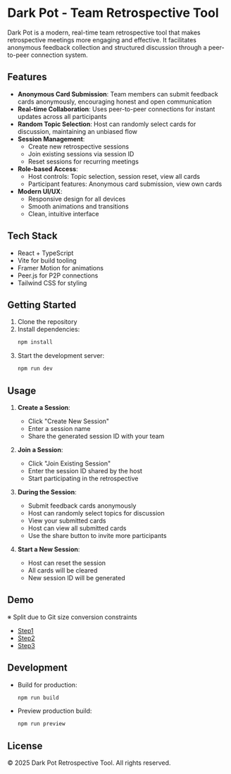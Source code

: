 # Dark Pot - Team Retrospective Tool

Dark Pot is a modern, real-time team retrospective tool that makes retrospective meetings more engaging and effective. It facilitates anonymous feedback collection and structured discussion through a peer-to-peer connection system.

## Features

- **Anonymous Card Submission**: Team members can submit feedback cards anonymously, encouraging honest and open communication
- **Real-time Collaboration**: Uses peer-to-peer connections for instant updates across all participants
- **Random Topic Selection**: Host can randomly select cards for discussion, maintaining an unbiased flow
- **Session Management**:
  - Create new retrospective sessions
  - Join existing sessions via session ID
  - Reset sessions for recurring meetings
- **Role-based Access**:
  - Host controls: Topic selection, session reset, view all cards
  - Participant features: Anonymous card submission, view own cards
- **Modern UI/UX**:
  - Responsive design for all devices
  - Smooth animations and transitions
  - Clean, intuitive interface

## Tech Stack

- React + TypeScript
- Vite for build tooling
- Framer Motion for animations
- Peer.js for P2P connections
- Tailwind CSS for styling

## Getting Started

1. Clone the repository
2. Install dependencies:
   ```bash
   npm install
   ```
3. Start the development server:
   ```bash
   npm run dev
   ```

## Usage

1. **Create a Session**:
   - Click "Create New Session"
   - Enter a session name
   - Share the generated session ID with your team

2. **Join a Session**:
   - Click "Join Existing Session"
   - Enter the session ID shared by the host
   - Start participating in the retrospective

3. **During the Session**:
   - Submit feedback cards anonymously
   - Host can randomly select topics for discussion
   - View your submitted cards
   - Host can view all submitted cards
   - Use the share button to invite more participants

4. **Start a New Session**:
   - Host can reset the session
   - All cards will be cleared
   - New session ID will be generated

## Demo
 ※ Split due to Git size conversion constraints
- [Step1](./docs/part1.gif)
- [Step2](./docs/part2.gif)
- [Step3](./docs/part3.gif)

## Development

- Build for production:
  ```bash
  npm run build
  ```
- Preview production build:
  ```bash
  npm run preview
  ```

## License

© 2025 Dark Pot Retrospective Tool. All rights reserved.
